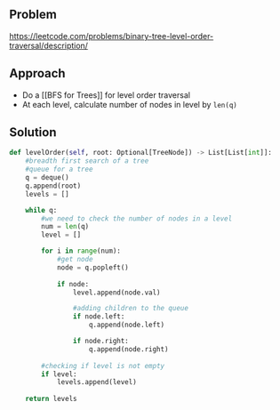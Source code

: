 ## Problem 
https://leetcode.com/problems/binary-tree-level-order-traversal/description/
## Approach 
- Do a [[BFS for Trees]] for level order traversal 
- At each level, calculate number of nodes in level by `len(q)`
## Solution 

``` python 
def levelOrder(self, root: Optional[TreeNode]) -> List[List[int]]:
	#breadth first search of a tree
	#queue for a tree
	q = deque()
	q.append(root)
	levels = []

	while q:
		#we need to check the number of nodes in a level
		num = len(q)
		level = []

		for i in range(num):
			#get node
			node = q.popleft()
			
			if node:
				level.append(node.val)

				#adding children to the queue
				if node.left:
					q.append(node.left)

				if node.right:
					q.append(node.right)
					
		#checking if level is not empty
		if level:
			levels.append(level)
			
	return levels
```

